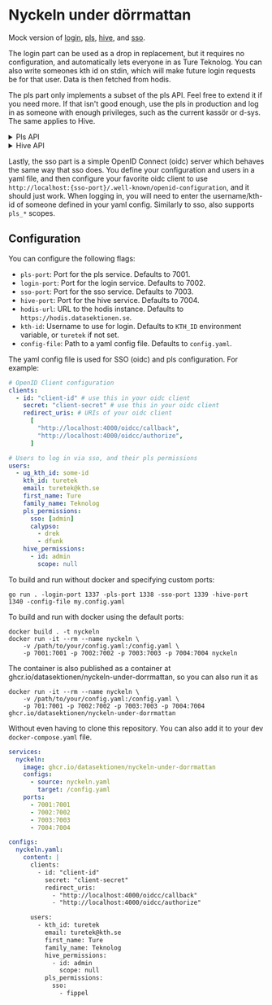 # Nyckeln under dörrmattan

Mock version of [login](https://github.com/datasektionen/login),
[pls](https://github.com/datasektionen/pls), [hive](https://github.com/datasektionen/hive), and [sso](https://github.com/datasektionen/sso).

The login part can be used as a drop in replacement, but it requires no
configuration, and automatically lets everyone in as Ture Teknolog. You
can also write someones kth id on stdin, which will make future login
requests be for that user. Data is then fetched from hodis.

The pls part only implements a subset of the pls API. Feel free to extend
it if you need more. If that isn't good enough, use the pls in production
and log in as someone with enough privileges, such as the current kassör or d-sys. The
same applies to Hive.

<details>
<summary>Pls API</summary>
<br>

- `GET /api/user/:id`, returns all map of groups with a list of permissions for a user
- `GET /api/user/:id/:group`, returns a list all group permissions for a user
- `GET /api/user/:id/:group/:permission`, returns true or false if a user has the permission

</details>

<details>
<summary>Hive API</summary>
<br>

As in real Hive, you need to supply an `Authentication` header with `Bearer <token>` to access the API. Any token will be accepted.

- `GET /api/v1/user/:id/permissions`, returns a list of hive permissions for a user
- `GET /api/v1/user/:id/permission/:perm_id`, returns true or false if a user has the permmission
- `GET /api/v1/user/:id/permissions/:perm_id/scopes`, returns a list of scopes for a specific permission
- `GET /api/v1/user/:id/permissions/:perm_id/scope/:scope`, returns true or false if a user has a specific scope

- `GET /api/v1/token/:secret/permissions`, returns a list of hive permissions for a token
- `GET /api/v1/token/:secret/permission/:perm_id`, returns a list of hive permissions for a token
- `GET /api/v1/token/:secret/permission/:perm_id/scopes`, returns a list of scopes for a specific permission
- `GET /api/v1/token/:secret/permission/:perm_id/scope/:scope`, returns true or false if the token has a specific scope

- `GET /api/v1/tagged/:tag_id/groups`, returns a list of groups that have that tag
- `GET /api/v1/tagged/:tag_id/memberships/:username`, returns all the groups that the user is part of and has the tag
- `GET /api/v1/tagged/:tag_id/users`, returns a list of all users who have the tag
- `GET /api/v1/group/:group_domain/:group_id/members`, returns a list of all members in group
</details>

Lastly, the sso part is a simple OpenID Connect (oidc) server which behaves the
same way that sso does. You define your configuration and users in a yaml file,
and then configure your favorite oidc client to use `http://localhost:{sso-port}/.well-known/openid-configuration`,
and it should just work. When logging in, you will need to enter the username/kth-id of
someone defined in your yaml config. Similarly to sso, also supports `pls_*` scopes.

## Configuration

You can configure the following flags:

- `pls-port`: Port for the pls service. Defaults to 7001.
- `login-port`: Port for the login service. Defaults to 7002.
- `sso-port`: Port for the sso service. Defaults to 7003.
- `hive-port`: Port for the hive service. Defaults to 7004.
- `hodis-url`: URL to the hodis instance. Defaults to `https://hodis.datasektionen.se`.
- `kth-id`: Username to use for login. Defaults to `KTH_ID` environment variable, or `turetek` if not set.
- `config-file`: Path to a yaml config file. Defaults to `config.yaml`.

The yaml config file is used for SSO (oidc) and pls configuration. For example:

```yaml
# OpenID Client configuration
clients:
  - id: "client-id" # use this in your oidc client
    secret: "client-secret" # use this in your oidc client
    redirect_uris: # URIs of your oidc client
      [
        "http://localhost:4000/oidcc/callback",
        "http://localhost:4000/oidcc/authorize",
      ]

# Users to log in via sso, and their pls permissions
users:
  - ug_kth_id: some-id
    kth_id: turetek
    email: turetek@kth.se
    first_name: Ture
    family_name: Teknolog
    pls_permissions:
      sso: [admin]
      calypso:
        - drek
        - dfunk
    hive_permissions:
      - id: admin
        scope: null
```

To build and run without docker and specifying custom ports:

```
go run . -login-port 1337 -pls-port 1338 -sso-port 1339 -hive-port 1340 -config-file my.config.yaml
```

To build and run with docker using the default ports:

```
docker build . -t nyckeln
docker run -it --rm --name nyckeln \
    -v /path/to/your/config.yaml:/config.yaml \
    -p 7001:7001 -p 7002:7002 -p 7003:7003 -p 7004:7004 nyckeln
```

The container is also published as a container at
ghcr.io/datasektionen/nyckeln-under-dorrmattan, so you can also run it as

```
docker run -it --rm --name nyckeln \
    -v /path/to/your/config.yaml:/config.yaml \
    -p 701:7001 -p 7002:7002 -p 7003:7003 -p 7004:7004 ghcr.io/datasektionen/nyckeln-under-dorrmattan
```

Without even having to clone this repository. You can also add it to your dev
`docker-compose.yaml` file.

```yaml
services:
  nyckeln:
    image: ghcr.io/datasektionen/nyckeln-under-dorrmattan
    configs:
      - source: nyckeln.yaml
        target: /config.yaml
    ports:
      - 7001:7001
      - 7002:7002
      - 7003:7003
      - 7004:7004

configs:
  nyckeln.yaml:
    content: |
      clients:
        - id: "client-id"
          secret: "client-secret"
          redirect_uris:
            - "http://localhost:4000/oidcc/callback"
            - "http://localhost:4000/oidcc/authorize"

      users:
        - kth_id: turetek
          email: turetek@kth.se
          first_name: Ture
          family_name: Teknolog
          hive_permissions:
            - id: admin
              scope: null
          pls_permissions:
            sso:
              - fippel
```
